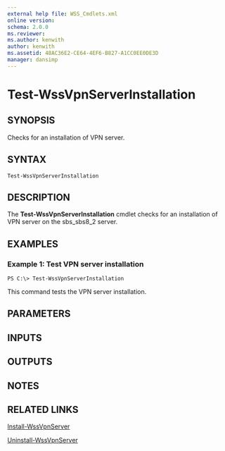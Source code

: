 ```yaml
---
external help file: WSS_Cmdlets.xml
online version: 
schema: 2.0.0
ms.reviewer:
ms.author: kenwith
author: kenwith
ms.assetid: 48AC36E2-CE64-4EF6-B827-A1CC0EE0DE3D
manager: dansimp
---
```


# Test-WssVpnServerInstallation

## SYNOPSIS
Checks for an installation of VPN server.

## SYNTAX

```
Test-WssVpnServerInstallation
```

## DESCRIPTION
The **Test-WssVpnServerInstallation** cmdlet checks for an installation of VPN server on the sbs_sbs8_2 server.

## EXAMPLES

### Example 1: Test VPN server installation
```
PS C:\> Test-WssVpnServerInstallation
```

This command tests the VPN server installation.

## PARAMETERS

## INPUTS

## OUTPUTS

## NOTES

## RELATED LINKS

[Install-WssVpnServer](./Install-WssVpnServer.md)

[Uninstall-WssVpnServer](./Uninstall-WssVpnServer.md)
